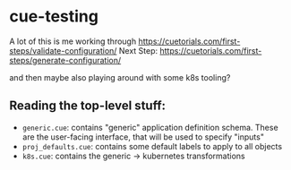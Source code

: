 # cue-testing

A lot of this is me working through https://cuetorials.com/first-steps/validate-configuration/
Next Step: https://cuetorials.com/first-steps/generate-configuration/


and then maybe also playing around with some k8s tooling?

## Reading the top-level stuff:
- `generic.cue`: contains "generic" application definition schema. These are the user-facing interface, that will be used to specify "inputs"
- `proj_defaults.cue`: contains some default labels to apply to all objects
- `k8s.cue`: contains the generic -> kubernetes transformations